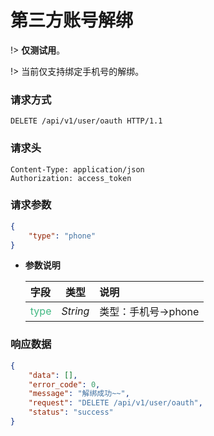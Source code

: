 # 第三方账号解绑

!> **仅测试用**。

!> 当前仅支持绑定手机号的解绑。

### 请求方式

```http
DELETE /api/v1/user/oauth HTTP/1.1
```

### 请求头

```http
Content-Type: application/json
Authorization: access_token
```

### 请求参数

```json
{
    "type": "phone"
}
```

- **参数说明**

    |**字段**|**类型**|**说明**|
    |:-------|:-----:|:-------|
    |<div style="color:#42b983;">type</div>   |*String* |类型：手机号->phone|


### 响应数据

```json
{
    "data": [],
    "error_code": 0,
    "message": "解绑成功~~",
    "request": "DELETE /api/v1/user/oauth",
    "status": "success"
}
```
